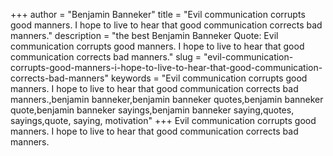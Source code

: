 +++
author = "Benjamin Banneker"
title = "Evil communication corrupts good manners. I hope to live to hear that good communication corrects bad manners."
description = "the best Benjamin Banneker Quote: Evil communication corrupts good manners. I hope to live to hear that good communication corrects bad manners."
slug = "evil-communication-corrupts-good-manners-i-hope-to-live-to-hear-that-good-communication-corrects-bad-manners"
keywords = "Evil communication corrupts good manners. I hope to live to hear that good communication corrects bad manners.,benjamin banneker,benjamin banneker quotes,benjamin banneker quote,benjamin banneker sayings,benjamin banneker saying,quotes, sayings,quote, saying, motivation"
+++
Evil communication corrupts good manners. I hope to live to hear that good communication corrects bad manners.
